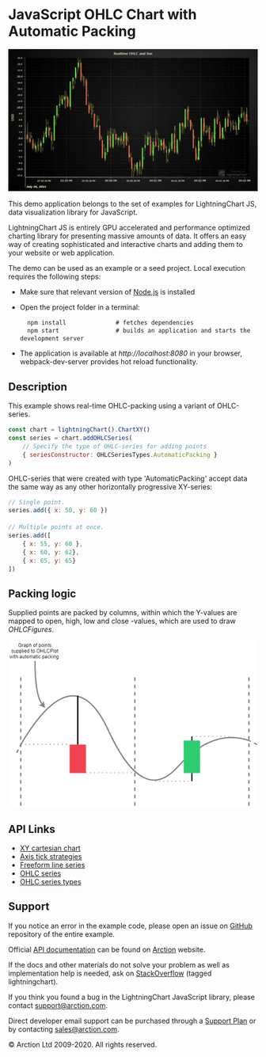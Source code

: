 # JavaScript OHLC Chart with Automatic Packing

![JavaScript OHLC Chart with Automatic Packing](ohlcAutomaticPacking.png)

This demo application belongs to the set of examples for LightningChart JS, data visualization library for JavaScript.

LightningChart JS is entirely GPU accelerated and performance optimized charting library for presenting massive amounts of data. It offers an easy way of creating sophisticated and interactive charts and adding them to your website or web application.

The demo can be used as an example or a seed project. Local execution requires the following steps:

- Make sure that relevant version of [Node.js](https://nodejs.org/en/download/) is installed
- Open the project folder in a terminal:

        npm install              # fetches dependencies
        npm start                # builds an application and starts the development server

- The application is available at *http://localhost:8080* in your browser, webpack-dev-server provides hot reload functionality.


## Description

This example shows real-time OHLC-packing using a variant of OHLC-series.

```javascript
const chart = lightningChart().ChartXY()
const series = chart.addOHLCSeries(
    // Specify the type of OHLC-series for adding points
    { seriesConstructor: OHLCSeriesTypes.AutomaticPacking }
)
```

OHLC-series that were created with type 'AutomaticPacking' accept data the same way as any other horizontally progressive XY-series:

```javascript
// Single point.
series.add({ x: 50, y: 60 })

// Multiple points at once.
series.add([
    { x: 55, y: 60 },
    { x: 60, y: 62},
    { x: 65, y: 65}
])
```

## Packing logic

Supplied points are packed by columns, within which the Y-values are mapped to open, high, low and close -values, which are used to draw *OHLCFigures*.

[//]: # "IMPORTANT: The assets will not show before README.md is built - relative path is different!"

![](./assets/ohlcPacking.png)


## API Links

* [XY cartesian chart]
* [Axis tick strategies]
* [Freeform line series]
* [OHLC series]
* [OHLC series types]


## Support

If you notice an error in the example code, please open an issue on [GitHub][0] repository of the entire example.

Official [API documentation][1] can be found on [Arction][2] website.

If the docs and other materials do not solve your problem as well as implementation help is needed, ask on [StackOverflow][3] (tagged lightningchart).

If you think you found a bug in the LightningChart JavaScript library, please contact support@arction.com.

Direct developer email support can be purchased through a [Support Plan][4] or by contacting sales@arction.com.

[0]: https://github.com/Arction/
[1]: https://www.arction.com/lightningchart-js-api-documentation/
[2]: https://www.arction.com
[3]: https://stackoverflow.com/questions/tagged/lightningchart
[4]: https://www.arction.com/support-services/

© Arction Ltd 2009-2020. All rights reserved.


[XY cartesian chart]: https://www.arction.com/lightningchart-js-api-documentation/v3.1.0/classes/chartxy.html
[Axis tick strategies]: https://www.arction.com/lightningchart-js-api-documentation/v3.1.0/globals.html#axistickstrategies
[Freeform line series]: https://www.arction.com/lightningchart-js-api-documentation/v3.1.0/classes/lineseries.html
[OHLC series]: https://www.arction.com/lightningchart-js-api-documentation/v3.1.0/classes/chartxy.html#addohlcseries
[OHLC series types]: https://www.arction.com/lightningchart-js-api-documentation/v3.1.0/globals.html#ohlcseriestypes

